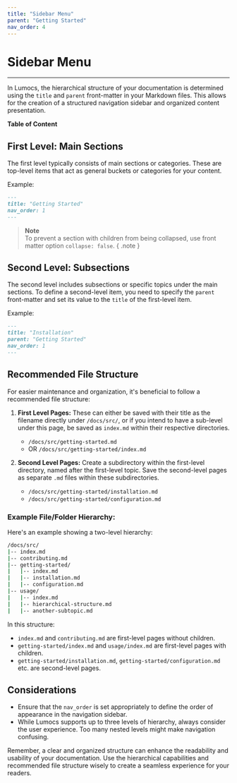 ```yaml
---
title: "Sidebar Menu"
parent: "Getting Started"
nav_order: 4
---
```


# Sidebar Menu

---

In Lumocs, the hierarchical structure of your documentation is determined using
the `title` and `parent` front-matter in your Markdown files. This allows for
the creation of a structured navigation sidebar and organized content
presentation.

**Table of Content**

<!-- TOC -->

## First Level: Main Sections

The first level typically consists of main sections or categories. These are
top-level items that act as general buckets or categories for your content.

Example:

```markdown
---
title: "Getting Started"
nav_order: 1
---
```

> **Note**<br> To prevent a section with children from being collapsed, use
> front matter option `collapse: false`. { .note }

## Second Level: Subsections

The second level includes subsections or specific topics under the main
sections. To define a second-level item, you need to specify the `parent`
front-matter and set its value to the `title` of the first-level item.

Example:

```markdown
---
title: "Installation"
parent: "Getting Started"
nav_order: 1
---
```

## Recommended File Structure

For easier maintenance and organization, it's beneficial to follow a recommended
file structure:

1. **First Level Pages:** These can either be saved with their title as the
   filename directly under `/docs/src/`, or if you intend to have a sub-level
   under this page, be saved as `index.md` within their respective directories.

   - `/docs/src/getting-started.md`
   - OR `/docs/src/getting-started/index.md`

2. **Second Level Pages:** Create a subdirectory within the first-level
   directory, named after the first-level topic. Save the second-level pages as
   separate `.md` files within these subdirectories.

   - `/docs/src/getting-started/installation.md`
   - `/docs/src/getting-started/configuration.md`

### Example File/Folder Hierarchy:

Here's an example showing a two-level hierarchy:

```bash
/docs/src/
|-- index.md
|-- contributing.md
|-- getting-started/
|   |-- index.md
|   |-- installation.md
|   |-- configuration.md
|-- usage/
|   |-- index.md
|   |-- hierarchical-structure.md
|   |-- another-subtopic.md
```

In this structure:

- `index.md` and `contributing.md` are first-level pages without children.
- `getting-started/index.md` and `usage/index.md` are first-level pages with
  children.
- `getting-started/installation.md`, `getting-started/configuration.md` etc. are
  second-level pages.

## Considerations

- Ensure that the `nav_order` is set appropriately to define the order of
  appearance in the navigation sidebar.
- While Lumocs supports up to three levels of hierarchy, always consider the
  user experience. Too many nested levels might make navigation confusing.

Remember, a clear and organized structure can enhance the readability and
usability of your documentation. Use the hierarchical capabilities and
recommended file structure wisely to create a seamless experience for your
readers.
